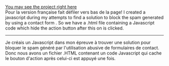 <html><a href= "https://nospam.firebaseapp.com/"> You may see the project right here</a> <br></html>
Pour la version française fait défiler vers bas de la page!  
I created a javascript during my attempts to find a solution to block the spam generated by using a contact form . So we have a .html file containing a Javascript code which hide  the action button after this on is clicked.  
<html><hr></html> 
Je créais un Javascript dans mon épreuve à trouver une solution pour bloquer le spam généré par l'utilisation abusive de formulaires de contact. Donc nous avons un fichier .HTML contenant un code Javascript qui cache le bouton d'action après celui-ci est appuyé une fois.
